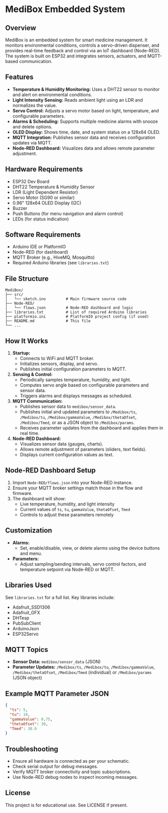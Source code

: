 # MediBox Embedded System

## Overview
MediBox is an embedded system for smart medicine management. It monitors environmental conditions, controls a servo-driven dispenser, and provides real-time feedback and control via an IoT dashboard (Node-RED). The system is built on ESP32 and integrates sensors, actuators, and MQTT-based communication.

## Features
- **Temperature & Humidity Monitoring:** Uses a DHT22 sensor to monitor and alert on environmental conditions.
- **Light Intensity Sensing:** Reads ambient light using an LDR and normalizes the value.
- **Servo Control:** Adjusts a servo motor based on light, temperature, and configurable parameters.
- **Alarms & Scheduling:** Supports multiple medicine alarms with snooze and delete options.
- **OLED Display:** Shows time, date, and system status on a 128x64 OLED.
- **MQTT Integration:** Publishes sensor data and receives configuration updates via MQTT.
- **Node-RED Dashboard:** Visualizes data and allows remote parameter adjustment.

## Hardware Requirements
- ESP32 Dev Board
- DHT22 Temperature & Humidity Sensor
- LDR (Light Dependent Resistor)
- Servo Motor (SG90 or similar)
- 0.96" 128x64 OLED Display (I2C)
- Buzzer
- Push Buttons (for menu navigation and alarm control)
- LEDs (for status indication)

## Software Requirements
- Arduino IDE or PlatformIO
- Node-RED (for dashboard)
- MQTT Broker (e.g., HiveMQ, Mosquitto)
- Required Arduino libraries (see `libraries.txt`)

## File Structure
```
MediBox/
├── src/
│   └── sketch.ino         # Main firmware source code
├── Node-RED/
│   └── flows.json         # Node-RED dashboard and logic
├── libraries.txt          # List of required Arduino libraries
├── platformio.ini         # PlatformIO project config (if used)
├── README.md              # This file
└── ...
```

## How It Works
1. **Startup:**
   - Connects to WiFi and MQTT broker.
   - Initializes sensors, display, and servo.
   - Publishes initial configuration parameters to MQTT.
2. **Sensing & Control:**
   - Periodically samples temperature, humidity, and light.
   - Computes servo angle based on configurable parameters and sensor data.
   - Triggers alarms and displays messages as scheduled.
3. **MQTT Communication:**
   - Publishes sensor data to `medibox/sensor_data`.
   - Publishes initial and updated parameters to `/Medibox/ts`, `/Medibox/tu`, `/Medibox/gammaValue`, `/Medibox/thetaOfset`, `/Medibox/Tmed`, or as a JSON object to `/Medibox/params`.
   - Receives parameter updates from the dashboard and applies them in real time.
4. **Node-RED Dashboard:**
   - Visualizes sensor data (gauges, charts).
   - Allows remote adjustment of parameters (sliders, text fields).
   - Displays current configuration values as text.

## Node-RED Dashboard Setup
1. Import `Node-RED/flows.json` into your Node-RED instance.
2. Ensure your MQTT broker settings match those in the flow and firmware.
3. The dashboard will show:
   - Live temperature, humidity, and light intensity
   - Current values of `ts`, `tu`, `gammaValue`, `thetaOfset`, `Tmed`
   - Controls to adjust these parameters remotely

## Customization
- **Alarms:**
  - Set, enable/disable, view, or delete alarms using the device buttons and menu.
- **Parameters:**
  - Adjust sampling/sending intervals, servo control factors, and temperature setpoint via Node-RED or MQTT.

## Libraries Used
See `libraries.txt` for a full list. Key libraries include:
- Adafruit_SSD1306
- Adafruit_GFX
- DHTesp
- PubSubClient
- ArduinoJson
- ESP32Servo

## MQTT Topics
- **Sensor Data:** `medibox/sensor_data` (JSON)
- **Parameter Updates:** `/Medibox/ts`, `/Medibox/tu`, `/Medibox/gammaValue`, `/Medibox/thetaOfset`, `/Medibox/Tmed` (individual) or `/Medibox/params` (JSON object)

## Example MQTT Parameter JSON
```json
{
  "ts": 5,
  "tu": 10,
  "gammaValue": 0.75,
  "thetaOfset": 30,
  "Tmed": 30.0
}
```

## Troubleshooting
- Ensure all hardware is connected as per your schematic.
- Check serial output for debug messages.
- Verify MQTT broker connectivity and topic subscriptions.
- Use Node-RED debug nodes to inspect incoming messages.

## License
This project is for educational use. See LICENSE if present.
